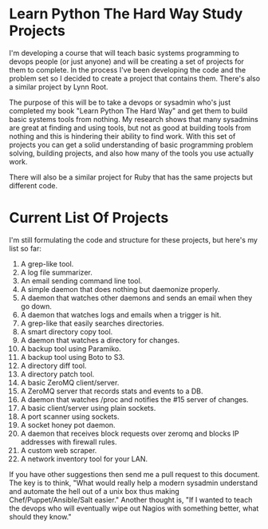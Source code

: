 Learn Python The Hard Way Study Projects
========================================

I'm developing a course that will teach basic systems programming to devops
people (or just anyone) and will be creating a set of projects for them to
complete.  In the process I've been developing the code and the problem set so
I decided to create a project that contains them.  There's also a similar
project by Lynn Root.

The purpose of this will be to take a devops or sysadmin who's just completed
my book "Learn Python The Hard Way" and get them to build basic systems tools
from nothing.  My research shows that many sysadmins are great at finding and
using tools, but not as good at building tools from nothing and this is
hindering their ability to find work.  With this set of projects you can get
a solid understanding of basic programming problem solving, building projects,
and also how many of the tools you use actually work.

There will also be a similar project for Ruby that has the same projects but
different code.

Current List Of Projects
========================

I'm still formulating the code and structure for these projects, but here's
my list so far:

1. A grep-like tool.
2. A log file summarizer.
4. An email sending command line tool.
4. A simple daemon that does nothing but daemonize properly.
5. A daemon that watches other daemons and sends an email when they go down.
6. A daemon that watches logs and emails when a trigger is hit.
7. A grep-like that easily searches directories.
8. A smart directory copy tool.
9. A daemon that watches a directory for changes.
10. A backup tool using Paramiko.
11. A backup tool using Boto to S3.
12. A directory diff tool.
13. A directory patch tool.
14. A basic ZeroMQ client/server.
15. A ZeroMQ server that records stats and events to a DB.
16. A daemon that watches /proc and notifies the #15 server of changes.
17. A basic client/server using plain sockets.
18. A port scanner using sockets.
19. A socket honey pot daemon.
20. A daemon that receives block requests over zeromq and blocks IP addresses with firewall rules.
21. A custom web scraper.
22. A network inventory tool for your LAN.

If you have other suggestions then send me a pull request to this document.  The key
is to think, "What would really help a modern sysadmin understand and automate the hell
out of a unix box thus making Chef/Puppet/Ansible/Salt easier."  Another thought is,
"If I wanted to teach the devops who will eventually wipe out Nagios with something
better, what should they know."



